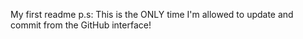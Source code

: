 My first readme
p.s: This is the ONLY time I'm allowed to update and commit from the GitHub interface!
